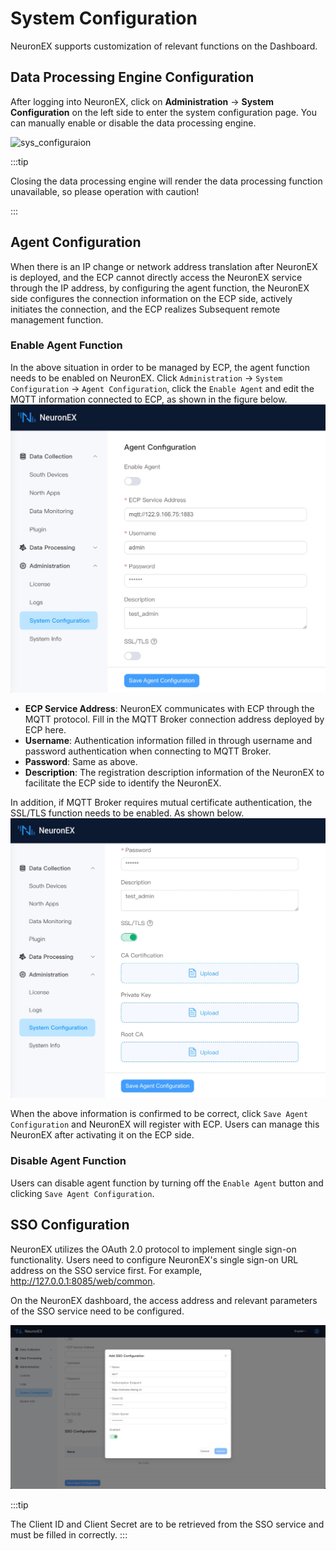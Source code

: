 # System Configuration

NeuronEX supports customization of relevant functions on the Dashboard.

## Data Processing Engine Configuration
After logging into NeuronEX, click on **Administration** -> **System Configuration** on the left side to enter the system configuration page. You can manually enable or disable the data processing engine.

![sys_configuraion](./assets/sys_configuraion_en.png)

:::tip 

Closing the data processing engine will render the data processing function unavailable, so please operation with caution!

:::


## Agent Configuration

When there is an IP change or network address translation after NeuronEX is deployed, and the ECP cannot directly access the NeuronEX service through the IP address, by configuring the agent function, the NeuronEX side configures the connection information on the ECP side, actively initiates the connection, and the ECP realizes Subsequent remote management function.

### Enable Agent Function

In the above situation in order to be managed by ECP, the agent function needs to be enabled on NeuronEX. Click `Administration` -> `System Configuration` -> `Agent Configuration`, click the `Enable Agent` and edit the MQTT information connected to ECP, as shown in the figure below.
![agent config](./assets/ecp_agent_connect.png)

* **ECP Service Address**: NeuronEX communicates with ECP through the MQTT protocol. Fill in the MQTT Broker connection address deployed by ECP here.
* **Username**: Authentication information filled in through username and password authentication when connecting to MQTT Broker.
* **Password**: Same as above.
* **Description**: The registration description information of the NeuronEX to facilitate the ECP side to identify the NeuronEX.

In addition, if MQTT Broker requires mutual certificate authentication, the SSL/TLS function needs to be enabled. As shown below.
![agent config tls](./assets/ecp_agent_connect_tls.png)

When the above information is confirmed to be correct, click `Save Agent Configuration` and NeuronEX will register with ECP. Users can manage this NeuronEX after activating it on the ECP side.

### Disable Agent Function

Users can disable agent function by turning off the `Enable Agent` button and clicking `Save Agent Configuration`.


## SSO Configuration

NeuronEX utilizes the OAuth 2.0 protocol to implement single sign-on functionality. Users need to configure NeuronEX's single sign-on URL address on the SSO service first. For example, http://127.0.0.1:8085/web/common.

On the NeuronEX dashboard, the access address and relevant parameters of the SSO service need to be configured.

![sso](./assets/sso.png)

:::tip

The Client ID and Client Secret are to be retrieved from the SSO service and must be filled in correctly.
:::
